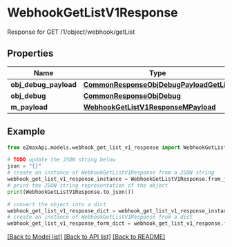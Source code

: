 # WebhookGetListV1Response

Response for GET /1/object/webhook/getList

## Properties

Name | Type | Description | Notes
------------ | ------------- | ------------- | -------------
**obj_debug_payload** | [**CommonResponseObjDebugPayloadGetList**](CommonResponseObjDebugPayloadGetList.md) |  | 
**obj_debug** | [**CommonResponseObjDebug**](CommonResponseObjDebug.md) |  | [optional] 
**m_payload** | [**WebhookGetListV1ResponseMPayload**](WebhookGetListV1ResponseMPayload.md) |  | 

## Example

```python
from eZmaxApi.models.webhook_get_list_v1_response import WebhookGetListV1Response

# TODO update the JSON string below
json = "{}"
# create an instance of WebhookGetListV1Response from a JSON string
webhook_get_list_v1_response_instance = WebhookGetListV1Response.from_json(json)
# print the JSON string representation of the object
print(WebhookGetListV1Response.to_json())

# convert the object into a dict
webhook_get_list_v1_response_dict = webhook_get_list_v1_response_instance.to_dict()
# create an instance of WebhookGetListV1Response from a dict
webhook_get_list_v1_response_form_dict = webhook_get_list_v1_response.from_dict(webhook_get_list_v1_response_dict)
```
[[Back to Model list]](../README.md#documentation-for-models) [[Back to API list]](../README.md#documentation-for-api-endpoints) [[Back to README]](../README.md)


